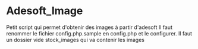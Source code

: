 # Adesoft_Image
Petit script qui permet d'obtenir des images à partir d'adesoft 
Il faut renommer le fichier config.php.sample en config.php et le configurer.
Il faut un dossier vide stock_images qui va contenir les images
